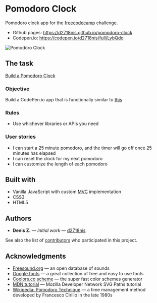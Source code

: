 Pomodoro Clock
==========
Pomodoro clock app for the [freecodecamp](https://www.freecodecamp.com) challenge.
* Github pages: https://d2718nis.github.io/pomodoro-clock
* Codepen.io: https://codepen.io/d2718nis/full/LybQdo

![Pomodoro Clock](https://d2718nis.github.io/img/portfolio7.png "Pomodoro Clock")


The task
----------
[Build a Pomodoro Clock](https://www.freecodecamp.com/challenges/build-a-pomodoro-clock)

### Objective
Build a CodePen.io app that is functionally similar to [this](https://codepen.io/FreeCodeCamp/full/aNyxXR)

### Rules
* Use whichever libraries or APIs you need

### User stories
* I can start a 25 minute pomodoro, and the timer will go off once 25 minutes has elapsed
* I can reset the clock for my next pomodoro
* I can customize the length of each pomodoro


Built with
----------
* Vanilla JavaScript with custom [MVC](https://en.wikipedia.org/wiki/Model%E2%80%93view%E2%80%93controller)
  implementation
* CSS3
* HTML5


Authors
----------
* **Denis Z.** &#8212; *Initial work* &#8212; [d2718nis](https://github.com/d2718nis)

See also the list of [contributors](https://github.com/d2718nis/pomodoro-clock/contributors)
who participated in this project.


Acknowledgments
----------
* [Freesound.org](https://www.freesound.org) &#8212; an open database of sounds
* [Google fonts](https://fonts.google.com) &#8212; a great collection of free and easy to use fonts
* [Coolors.co scheme](https://coolors.co/540d6e-ee4266-ffd23f-3bceac-0ead69) &#8212; the super fast
  color schemes generator
* [MDN tutorial](https://developer.mozilla.org/en/docs/Web/SVG/Tutorial/Paths) &#8212; Mozilla Developer
  Network SVG Paths tutorial
* [Wikipedia: Pomodoro Technique](https://en.wikipedia.org/wiki/Pomodoro_Technique) &#8212; a time
  management method developed by Francesco Cirillo in the late 1980s

